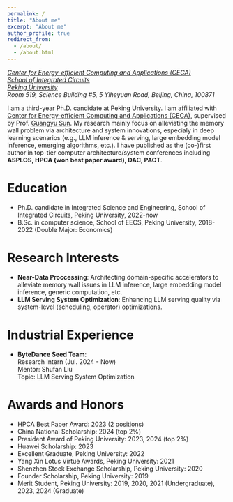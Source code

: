 ```yaml
---
permalink: /
title: "About me"
excerpt: "About me"
author_profile: true
redirect_from: 
  - /about/
  - /about.html
---
```


[*Center for Energy-efficient Computing and Applications (CECA)*](https://ceca.pku.edu.cn/en/home/index.htm)  
[*School of Integrated Circuits*](https://ic.pku.edu.cn/)  
[*Peking University*](https://english.pku.edu.cn/)  
*Room 519, Science Building #5, 5 Yiheyuan Road, Beijing, China, 100871*  

I am a third-year Ph.D. candidate at Peking University. I am affiliated with [Center for Energy-efficient Computing and Applications (CECA)](https://ceca.pku.edu.cn/en/home/index.htm), supervised by Prof. [Guangyu Sun](http://ceca.pku.edu.cn/en/people_/faculty_/guangyu_sun/).
My research mainly focus on alleviating the memory wall problem via architecture and system innovations, especialy in deep learning scenarios (e.g., LLM inference & serving, large embedding model inference, emerging algorithms, etc.). I have published as the (co-)first author in top-tier computer architecture/system conferences including **ASPLOS, HPCA (won best paper award), DAC, PACT**.

Education
======
+ Ph.D. candidate in Integrated Science and Engineering, School of Integrated Circuits, Peking University, 2022-now
+ B.Sc. in computer science, School of EECS, Peking University, 2018-2022 (Double Major: Economics)

Research Interests
=====
+ **Near-Data Proccessing**: Architecting domain-specific accelerators to alleviate memory wall issues in LLM inference, large embedding model inference, generic computation, etc.
+ **LLM Serving System Optimization**: Enhancing LLM serving quality via system-level (scheduling, operator) optimizations.

Industrial Experience
=====
+ **ByteDance Seed Team**: \
  Research Intern (Jul. 2024 - Now) \
  Mentor: Shufan Liu \
  Topic: LLM Serving System Optimization
  

Awards and Honors
======
+ HPCA Best Paper Award: 2023 (2 positions)
+ China National Scholarship: 2024 (top 2%)
+ President Award of Peking University: 2023, 2024 (top 2%)
+ Huawei Scholarship: 2023 
+ Excellent Graduate, Peking University: 2022
+ Yang Xin Lotus Virtue Awards, Peking University: 2021
+ Shenzhen Stock Exchange Scholarship, Peking University: 2020
+ Founder Scholarship, Peking University: 2019
+ Merit Student, Peking University: 2019, 2020, 2021 (Undergraduate), 2023, 2024 (Graduate)


